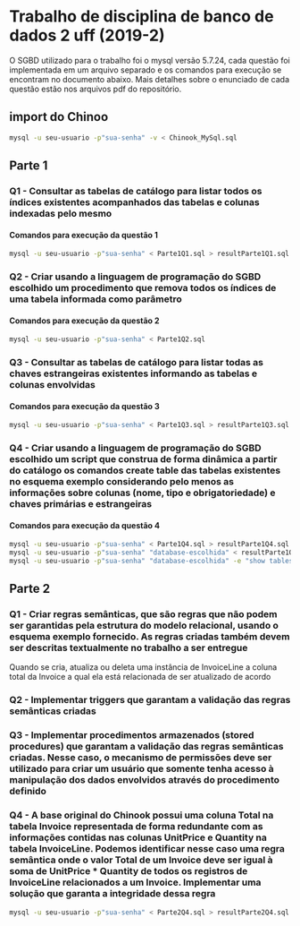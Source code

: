 # Trabalho de disciplina de banco de dados 2 uff (2019-2)

O SGBD utilizado para o trabalho foi o mysql versão 5.7.24, cada questão foi implementada em um arquivo separado e os comandos para execução se encontram no documento abaixo. Mais detalhes sobre o enunciado de cada questão estão nos arquivos pdf do repositório.

## import do Chinoo

```sh
mysql -u seu-usuario -p"sua-senha" -v < Chinook_MySql.sql
```

## Parte 1

### Q1 - Consultar as tabelas de catálogo para listar todos os índices existentes acompanhados das tabelas e colunas indexadas pelo mesmo

#### Comandos para execução da questão 1

```sh
mysql -u seu-usuario -p"sua-senha" < Parte1Q1.sql > resultParte1Q1.sql
```

### Q2 - Criar  usando  a  linguagem de  programação  do  SGBD  escolhido um procedimento que remova todos os índices de uma tabela informada como parâmetro

#### Comandos para execução da questão 2

```sh
mysql -u seu-usuario -p"sua-senha" < Parte1Q2.sql
```

### Q3 - Consultar  as  tabelas  de  catálogo  para  listar  todas  as  chaves  estrangeiras  existentes informando as tabelas e colunas envolvidas

#### Comandos para execução da questão 3

```sh
mysql -u seu-usuario -p"sua-senha" < Parte1Q3.sql > resultParte1Q3.sql
```

### Q4 - Criar usando a linguagem de programação do SGBD escolhido um script que construa de  forma  dinâmica a  partir  do  catálogo os  comandos  create  table das  tabelas existentes no esquema exemplo considerando  pelo  menos  as  informações  sobre colunas (nome, tipo e obrigatoriedade) e chaves primárias e estrangeiras

#### Comandos para execução da questão 4 

```sh
mysql -u seu-usuario -p"sua-senha" < Parte1Q4.sql > resultParte1Q4.sql
mysql -u seu-usuario -p"sua-senha" "database-escolhida" < resultParte1Q4.sql
mysql -u seu-usuario -p"sua-senha" "database-escolhida" -e "show tables" > resultParte1Q4-tabelas.sql
```

## Parte 2

### Q1 - Criar regras semânticas, que são regras que não podem ser garantidas pela estrutura do modelo relacional, usando o esquema exemplo fornecido. As regras criadas também devem ser descritas textualmente no trabalho a ser entregue

Quando se cria, atualiza ou deleta uma instância de InvoiceLine a coluna total da Invoice a qual ela está relacionada de ser atualizado de acordo

### Q2 - Implementar triggers que garantam a validação das regras semânticas criadas

### Q3 - Implementar procedimentos armazenados (stored procedures) que garantam a validação das regras semânticas criadas. Nesse caso, o mecanismo de permissões deve ser utilizado para criar um usuário que somente tenha acesso à manipulação dos dados envolvidos através do procedimento definido

### Q4 - A base original do Chinook possui uma coluna Total na tabela Invoice representada de forma redundante com as informações contidas nas colunas UnitPrice e Quantity na tabela InvoiceLine. Podemos identificar nesse caso uma regra semântica onde o valor Total de um Invoice deve ser igual à soma de UnitPrice * Quantity de todos os registros de InvoiceLine relacionados a um Invoice. Implementar uma solução que garanta a integridade dessa regra

```sh
mysql -u seu-usuario -p"sua-senha" < Parte2Q4.sql > resultParte2Q4.sql
```
